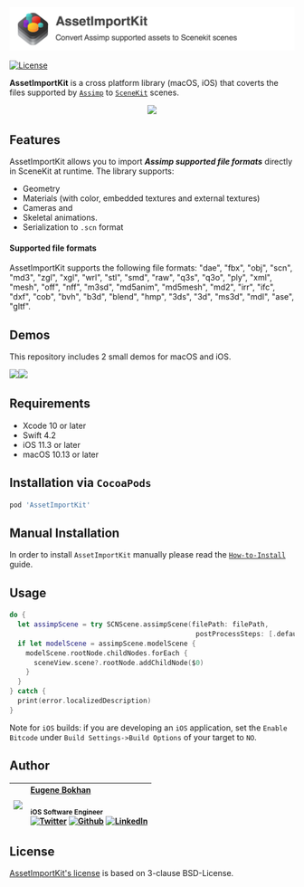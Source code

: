 <p align="left">
    <img src="Media/AssetImportKit.png", width="844">
</p>

[![License](https://img.shields.io/badge/License-BSD%203--Clause-blue.svg)](https://opensource.org/licenses/BSD-3-Clause)

**AssetImportKit** is a cross platform library (macOS, iOS) that coverts the files supported by [`Assimp`](https://github.com/assimp/assimp) to [`SceneKit`](https://developer.apple.com/reference/scenekit) scenes.

<p align="center">
    <img src="Media/AssetImportKit_Demonstration.png", width="818">
</p>

## Features

AssetImportKit allows you to import ***Assimp supported file formats*** directly in SceneKit at runtime.
The library supports:
* Geometry
* Materials (with color, embedded textures and external textures)
* Cameras and
* Skeletal animations.
* Serialization to `.scn` format

#### Supported file formats ####

AssetImportKit supports the following file formats:
"dae", "fbx", "obj", "scn", "md3", "zgl", "xgl", "wrl", "stl", "smd", "raw", "q3s", "q3o", "ply", "xml", "mesh", "off", "nff", "m3sd", "md5anim", "md5mesh", "md2", "irr", "ifc", "dxf", "cob", "bvh", "b3d", "blend", "hmp", "3ds", "3d",  "ms3d", "mdl", "ase", "gltf".

## Demos

This repository includes 2 small demos for macOS and iOS.

<a href="3DViewer/README.md"><img src="Media/iOS Example App.png" width=50%></a><a href="SceneKitAssetImport/README.md"><img src="Media/macOS Example App.png" width=50%></a>

## Requirements

- Xcode 10 or later
- Swift 4.2
- iOS 11.3 or later
- macOS 10.13 or later

## Installation via `CocoaPods`

```Ruby
pod 'AssetImportKit'
```

## Manual Installation

In order to install `AssetImportKit` manually please read the [`How-to-Install`](HowToInstall.md) guide.

## Usage

```Swift
do {
  let assimpScene = try SCNScene.assimpScene(filePath: filePath,
                                              postProcessSteps: [.defaultQuality])
  if let modelScene = assimpScene.modelScene {
    modelScene.rootNode.childNodes.forEach {
      sceneView.scene?.rootNode.addChildNode($0)
    }
  }
} catch {
  print(error.localizedDescription)
}
```

Note for `iOS` builds: if you are developing an `iOS` application, set the `Enable Bitcode` under `Build Settings->Build Options` of your target to `NO`.

## Author

| [<img src="https://avatars1.githubusercontent.com/u/8983647?s=460&amp;v=4" width="120px;"/>](https://github.com/eugenebokhan)   | [Eugene Bokhan](https://github.com/eugenebokhan)<br/><br/><sub>iOS Software Engineer</sub><br/> [![Twitter][1.1]][1] [![Github][2.1]][2] [![LinkedIn][3.1]][3]|
| - | :- |

[1.1]: http://i.imgur.com/wWzX9uB.png (twitter icon without padding)
[2.1]: http://i.imgur.com/9I6NRUm.png (github icon without padding)
[3.1]: https://www.kingsfund.org.uk/themes/custom/kingsfund/dist/img/svg/sprite-icon-linkedin.svg (linkedin icon)

[1]: https://twitter.com/eugenebokhan
[2]: https://github.com/eugenebokhan
[3]: https://www.linkedin.com/in/eugenebokhan/

## License

[AssetImportKit's license](LICENSE) is based on 3-clause BSD-License.
